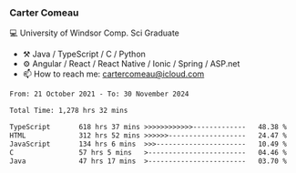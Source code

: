 ### Carter Comeau

💻 University of Windsor Comp. Sci Graduate

- ⚒️ Java / TypeScript / C / Python
- ⚙️ Angular / React / React Native / Ionic / Spring / ASP.net
- 📫 How to reach me: cartercomeau@icloud.com

<!--START_SECTION:waka-->

```txt
From: 21 October 2021 - To: 30 November 2024

Total Time: 1,278 hrs 32 mins

TypeScript       618 hrs 37 mins >>>>>>>>>>>>-------------   48.38 %
HTML             312 hrs 52 mins >>>>>>-------------------   24.47 %
JavaScript       134 hrs 6 mins  >>>----------------------   10.49 %
C                57 hrs 5 mins   >------------------------   04.46 %
Java             47 hrs 17 mins  >------------------------   03.70 %
```

<!--END_SECTION:waka-->
